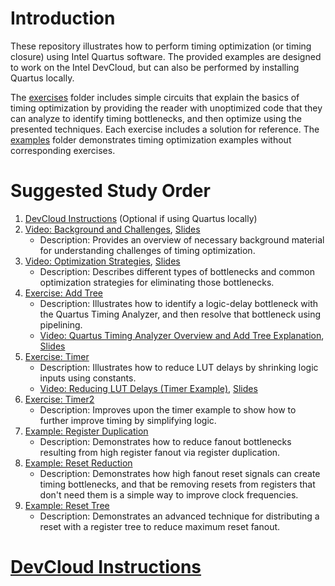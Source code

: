 # Introduction

These repository illustrates how to perform timing optimization (or timing closure) using Intel Quartus software. The provided examples are designed to work on the Intel DevCloud, but can also be performed by installing Quartus locally.

The [exercises](exercises/) folder includes simple circuits that explain the basics of timing optimization by providing the reader with unoptimized code that they can analyze to identify timing bottlenecks, and then optimize using the presented techniques. Each exercise includes a solution for reference. The [examples](examples/) folder demonstrates timing optimization examples without corresponding exercises.

# Suggested Study Order

1. [DevCloud Instructions](https://github.com/ARC-Lab-UF/intel-training-modules#devcloud-instructions) (Optional if using Quartus locally)
1. [Video: Background and Challenges](https://youtu.be/9Ld9Sr_JE9o), [Slides](timing_background.pptx)
    - Description: Provides an overview of necessary background material for understanding challenges of timing optimization.
1. [Video: Optimization Strategies](https://youtu.be/EZtRwBts9i8), [Slides](timing_opt.pptx)
    - Description: Describes different types of bottlenecks and common optimization strategies for eliminating those bottlenecks.
1. [Exercise: Add Tree](exercises/add_tree)
    - Description: Illustrates how to identify a logic-delay bottleneck with the Quartus Timing Analyzer, and then resolve that bottleneck using pipelining.
    - [Video: Quartus Timing Analyzer Overview and Add Tree Explanation](https://youtu.be/_rEisLZZIjI), [Slides](exercises/add_tree/analyzer_tutorial.pptx)
1. [Exercise: Timer](exercises/timer)
    - Description: Illustrates how to reduce LUT delays by shrinking logic inputs using constants.
    - [Video: Reducing LUT Delays (Timer Example)](https://youtu.be/CxkkZFIKGU4), [Slides](exercises/timer/timer.pptx)
1. [Exercise: Timer2](exercises/timer2)
    - Description: Improves upon the timer example to show how to further improve timing by simplifying logic.   
1. [Example: Register Duplication](examples/register_duplication)
    - Description: Demonstrates how to reduce fanout bottlenecks resulting from high register fanout via register duplication. 
1. [Example: Reset Reduction](examples/reset_reduction)
    - Description: Demonstrates how high fanout reset signals can create timing bottlenecks, and that be removing resets from registers that don't need them is a simple way to improve clock frequencies.
1. [Example: Reset Tree](examples/reset_tree)
    - Description: Demonstrates an advanced technique for distributing a reset with a register tree to reduce maximum reset fanout. 

# [DevCloud Instructions](https://github.com/ARC-Lab-UF/intel-training-modules#devcloud-instructions)

